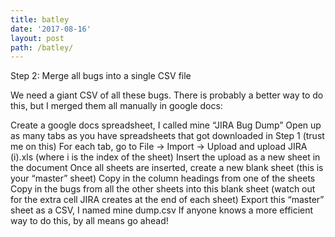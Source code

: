 ```yaml
---
title: batley
date: '2017-08-16'
layout: post
path: /batley/
---
```

Step 2: Merge all bugs into a single CSV file

We need a giant CSV of all these bugs. There is probably a better way to do this, but I merged them all manually in google docs:

Create a google docs spreadsheet, I called mine “JIRA Bug Dump”
Open up as many tabs as you have spreadsheets that got downloaded in Step 1 (trust me on this)
For each tab, go to File -> Import -> Upload and upload JIRA (i).xls (where i is the index of the sheet)
Insert the upload as a new sheet in the document
Once all sheets are inserted, create a new blank sheet (this is your “master” sheet)
Copy in the column headings from one of the sheets
Copy in the bugs from all the other sheets into this blank sheet (watch out for the extra cell JIRA creates at the end of each sheet)
Export this “master” sheet as a CSV, I named mine dump.csv
If anyone knows a more efficient way to do this, by all means go ahead!